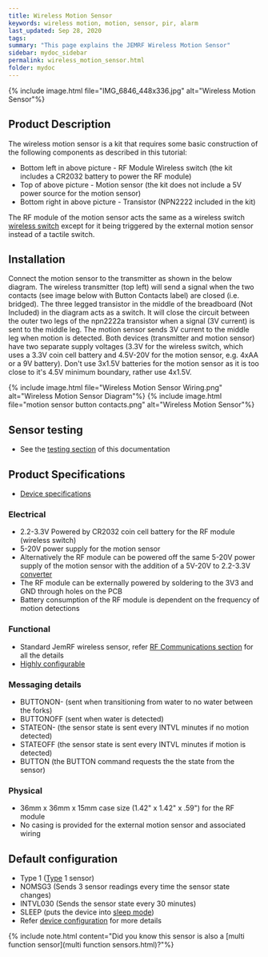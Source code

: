 ```yaml
---
title: Wireless Motion Sensor
keywords: wireless motion, motion, sensor, pir, alarm
last_updated: Sep 28, 2020
tags:
summary: "This page explains the JEMRF Wireless Motion Sensor"
sidebar: mydoc_sidebar
permalink: wireless_motion_sensor.html
folder: mydoc
---
```


{% include image.html file="IMG_6846_448x336.jpg" alt="Wireless Motion Sensor"%}

## Product Description
The wireless motion sensor is a kit that requires some basic construction of the following components as described in this tutorial:

* Bottom left in above picture - RF Module Wireless switch (the kit includes a CR2032 battery to power the RF module)
* Top of above picture - Motion sensor (the kit does not include a 5V power source for the motion sensor)
* Bottom right in above picture - Transistor (NPN2222 included in the kit)

The RF module of the motion sensor acts the same as a wireless switch [wireless switch](wireless_switch_sensor.html) except for it being triggered by the external motion sensor instead of a tactile switch.

## Installation

Connect the motion sensor to the transmitter as shown in the below diagram. The wireless transmitter (top left) will send a signal when the two contacts (see image below with Button Contacts label) are closed (i.e. bridged). The three legged transistor in the middle of the breadboard (Not Included) in the diagram acts as a switch. It will close the circuit between the outer two legs of the npn2222a transistor when a signal (3V current) is sent to the middle leg. The motion sensor sends 3V current to the middle leg when motion is detected. Both devices (transmitter and motion sensor) have two separate supply voltages (3.3V for the wireless switch, which uses a 3.3V coin cell battery and 4.5V-20V for the motion sensor, e.g. 4xAA or a 9V battery). Don't use 3x1.5V batteries for the motion sensor as it is too close to it's 4.5V minimum boundary, rather use 4x1.5V.

{% include image.html file="Wireless Motion Sensor Wiring.png" alt="Wireless Motion Sensor Diagram"%}
{% include image.html file="motion sensor button contacts.png" alt="Wireless Motion Sensor"%}


## Sensor testing
* See the [testing section](sensor_testing.html) of this documentation

## Product Specifications
* [Device specifications](rf_device_specs.html)

### Electrical
* 2.2-3.3V Powered by CR2032 coin cell battery for the RF module (wireless switch)
* 5-20V power supply for the motion sensor
* Alternatively the RF module can be powered off the same 5-20V power supply of the motion sensor with the addition of a 5V-20V to 2.2-3.3V [converter](https://www.jemrf.com/collections/accessories/products/dc-5v-to-3-3v-step-down)
* The RF module can be externally powered by soldering to the 3V3 and GND through holes on the PCB
* Battery consumption of the RF module is dependent on the frequency of motion detections

### Functional
* Standard JemRF wireless sensor, refer [RF Communications section](rf_basics.html) for all the details
* [Highly configurable](configuration_overview.html)

### Messaging details
* BUTTONON- (sent when transitioning from water to no water between the forks)
* BUTTONOFF (sent when water is detected)
* STATEON- (the sensor state is sent every INTVL minutes if no motion detected)
* STATEOFF (the sensor state is sent every INTVL minutes if motion is detected)
* BUTTON (the BUTTON command requests the the state from the sensor)

### Physical
* 36mm x 36mm x 15mm case size (1.42" x 1.42" x .59") for the RF module
* No casing is provided for the external motion sensor and associated wiring

## Default configuration
* Type 1 ([Type](types.html) 1 sensor)
* NOMSG3 (Sends 3 sensor readings every time the sensor state changes)
* INTVL030 (Sends the sensor state every 30 minutes)
* SLEEP (puts the device into [sleep mode](sleep_modes.html))
* Refer [device configuration](configuration_overview.html) for more details

{% include note.html content="Did you know this sensor is also a [multi function sensor](multi function sensors.html)?"%}